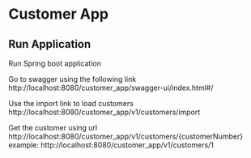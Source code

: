 Customer App
==========================

## Run Application
Run Spring boot application

Go to swagger using the following link
http://localhost:8080/customer_app/swagger-ui/index.html#/

Use the import link to load customers
http://localhost:8080/customer_app/v1/customers/import

Get the customer using url
http://localhost:8080/customer_app/v1/customers/{customerNumber}
example:
http://localhost:8080/customer_app/v1/customers/1